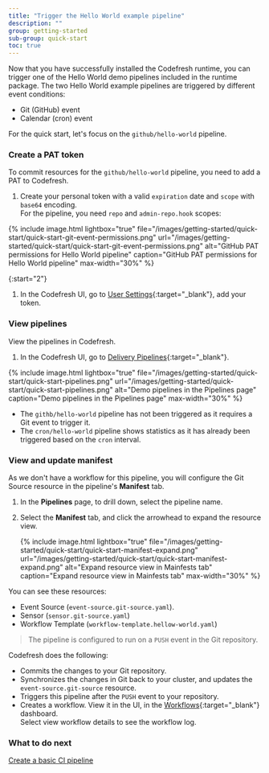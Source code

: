 ```yaml
---
title: "Trigger the Hello World example pipeline"
description: ""
group: getting-started
sub-group: quick-start
toc: true
---
```


Now that you have successfully installed the Codefresh runtime, you can trigger one of the Hello World demo pipelines included in the runtime package.
The two Hello World example pipelines are triggered by different event conditions:
* Git (GitHub) event 
* Calendar (cron) event

For the quick start, let's focus on the `github/hello-world` pipeline.

### Create a PAT token
To commit resources for the `github/hello-world` pipeline, you need to add a PAT to Codefresh.

1. Create your personal token with a valid `expiration` date and `scope` with `base64` encoding.  
  For the pipeline, you need `repo` and `admin-repo.hook` scopes:  
  
  {% include 
   image.html 
   lightbox="true" 
   file="/images/getting-started/quick-start/quick-start-git-event-permissions.png" 
   url="/images/getting-started/quick-start/quick-start-git-event-permissions.png" 
   alt="GitHub PAT permissions for Hello World pipeline" 
   caption="GitHub PAT permissions for Hello World pipeline"
   max-width="30%" 
   %}  

{:start="2"}
1. In the Codefresh UI, go to [User Settings](https://g.codefresh.io/2.0/user-settings){:target="\_blank"}, add your token.

### View pipelines
View the pipelines in Codefresh. 

1. In the Codefresh UI, go to [Delivery Pipelines](https://g.codefresh.io/2.0/pipelines){:target="\_blank"}. 

  {% include 
   image.html 
   lightbox="true" 
   file="/images/getting-started/quick-start/quick-start-pipelines.png" 
   url="/images/getting-started/quick-start/quick-start-pipelines.png" 
   alt="Demo pipelines in the Pipelines page" 
   caption="Demo pipelines in the Pipelines page"
   max-width="30%" 
   %}  

   * The `githb/hello-world` pipeline has not been triggered as it requires a Git event to trigger it. 
   * The `cron/hello-world` pipeline shows statistics as it has already been triggered based on the `cron` interval.  

### View and update manifest
As we don't have a workflow for this pipeline, you will configure the Git Source resource in the pipeline's **Manifest** tab.
1. In the **Pipelines** page, to drill down, select the pipeline name.
1. Select the **Manifest** tab, and click the arrowhead to expand the resource view.
  
   {% include 
   image.html 
   lightbox="true" 
   file="/images/getting-started/quick-start/quick-start-manifest-expand.png" 
   url="/images/getting-started/quick-start/quick-start-manifest-expand.png" 
   alt="Expand resource view in Mainfests tab" 
   caption="Expand resource view in Mainfests tab"
   max-width="30%" 
   %} 
  
  You can see these resources:    

  * Event Source (`event-source.git-source.yaml`).
  * Sensor (`sensor.git-source.yaml`)
  * Workflow Template (`workflow-template.hellow-world.yaml`)  


  > The pipeline is configured to run on a `PUSH` event in the Git repository.


Codefresh does the following:
* Commits the changes to your Git repository.
* Synchronizes the changes in Git back to your cluster, and updates the `event-source.git-source` resource.
* Triggers this pipeline after the `PUSH` event to your repository.
* Creates a workflow. View it in the UI, in the [Workflows](https://g.codefresh.io/2.0/workflows){:target="\_blank"} dashboard.  
  Select view workflow details to see the workflow log. 

### What to do next
[Create a basic CI pipeline]({{site.baseurl}}/docs/getting-started/quick-start/create-ci-pipeline)
